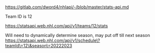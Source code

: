 https://gitlab.com/dword4/nhlapi/-/blob/master/stats-api.md

Team ID is 12

https://statsapi.web.nhl.com/api/v1/teams/12/stats

Will need to dynamically determine season, may put off till next season
https://statsapi.web.nhl.com/api/v1/schedule\?teamId\=12\&season\=20222023
